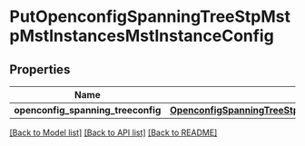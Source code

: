# PutOpenconfigSpanningTreeStpMstpMstInstancesMstInstanceConfig

## Properties
Name | Type | Description | Notes
------------ | ------------- | ------------- | -------------
**openconfig_spanning_treeconfig** | [**OpenconfigSpanningTreeStpOpenconfigspanningtreestpMstpMstinstancesConfig**](OpenconfigSpanningTreeStpOpenconfigspanningtreestpMstpMstinstancesConfig.md) |  | [optional] 

[[Back to Model list]](../README.md#documentation-for-models) [[Back to API list]](../README.md#documentation-for-api-endpoints) [[Back to README]](../README.md)


